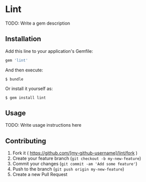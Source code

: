 # Lint

TODO: Write a gem description

## Installation

Add this line to your application's Gemfile:

```ruby
gem 'lint'
```

And then execute:

    $ bundle

Or install it yourself as:

    $ gem install lint

## Usage

TODO: Write usage instructions here

## Contributing

1. Fork it ( https://github.com/[my-github-username]/lint/fork )
2. Create your feature branch (`git checkout -b my-new-feature`)
3. Commit your changes (`git commit -am 'Add some feature'`)
4. Push to the branch (`git push origin my-new-feature`)
5. Create a new Pull Request
